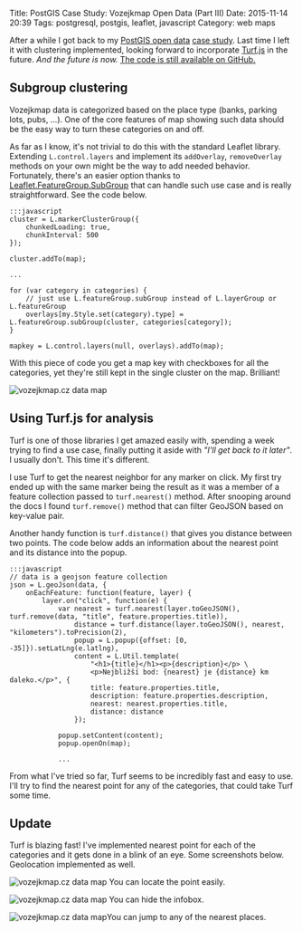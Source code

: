 Title: PostGIS Case Study: Vozejkmap Open Data (Part III)
Date: 2015-11-14 20:39
Tags: postgresql, postgis, leaflet, javascript
Category: web maps

After a while I got back to my [PostGIS open data]({filename}../2014/postgis-case-study-vozejkmap-open-data-part-i.md) [case study]({filename}postgis-case-study-vozejkmap-open-data-part-ii.md). Last time I left it with clustering implemented, looking forward to incorporate [Turf.js](http://turfjs.org) in the future. *And the future is now.* [The code is still available on GitHub.](https://github.com/zimmicz/vozejkmap-to-postgis)

## Subgroup clustering
Vozejkmap data is categorized based on the place type (banks, parking lots, pubs, &hellip;). One of the core features of map showing such data should be the easy way to turn these categories on and off.

As far as I know, it's not trivial to do this with the standard Leaflet library. Extending `L.control.layers` and implement its `addOverlay`, `removeOverlay` methods on your own might be the way to add needed behavior. Fortunately, there's an easier option thanks to [Leaflet.FeatureGroup.SubGroup](https://github.com/ghybs/Leaflet.FeatureGroup.SubGroup) that can handle such use case and is really straightforward. See the code below.

    :::javascript
    cluster = L.markerClusterGroup({
        chunkedLoading: true,
        chunkInterval: 500
    });

    cluster.addTo(map);

    ...

    for (var category in categories) {
        // just use L.featureGroup.subGroup instead of L.layerGroup or L.featureGroup
        overlays[my.Style.set(category).type] = L.featureGroup.subGroup(cluster, categories[category]);
    }

    mapkey = L.control.layers(null, overlays).addTo(map);

With this piece of code you get a map key with checkboxes for all the categories, yet they're still kept in the single cluster on the map. Brilliant!

<img data-echo="/posts/assets/postgis-case-study-vozejkmap-open-data-part-iii/map.png" title="vozejkmap.cz data map" class="img-responsive centered">

## Using Turf.js for analysis

Turf is one of those libraries I get amazed easily with, spending a week trying to find a use case, finally putting it aside with *"I'll get back to it later"*. I usually don't. This time it's different.

I use Turf to get the nearest neighbor for any marker on click. My first try ended up with the same marker being the result as it was a member of a feature collection passed to `turf.nearest()` method. After snooping around the docs I found `turf.remove()` method that can filter GeoJSON based on key-value pair.

Another handy function is `turf.distance()` that gives you distance between two points. The code below adds an information about the nearest point and its distance into the popup.

    :::javascript
    // data is a geojson feature collection
    json = L.geoJson(data, {
        onEachFeature: function(feature, layer) {
            layer.on("click", function(e) {
                var nearest = turf.nearest(layer.toGeoJSON(), turf.remove(data, "title", feature.properties.title)),
                    distance = turf.distance(layer.toGeoJSON(), nearest, "kilometers").toPrecision(2),
                    popup = L.popup({offset: [0, -35]}).setLatLng(e.latlng),
                    content = L.Util.template(
                        "<h1>{title}</h1><p>{description}</p> \
                        <p>Nejbližší bod: {nearest} je {distance} km daleko.</p>", {
                        title: feature.properties.title,
                        description: feature.properties.description,
                        nearest: nearest.properties.title,
                        distance: distance
                    });

                popup.setContent(content);
                popup.openOn(map);

                ...

From what I've tried so far, Turf seems to be incredibly fast and easy to use. I'll try to find the nearest point for any of the categories, that could take Turf some time.

## Update

Turf is blazing fast! I've implemented nearest point for each of the categories and it gets done in a blink of an eye. Some screenshots below. Geolocation implemented as well.

<p><img data-echo="/posts/assets/postgis-case-study-vozejkmap-open-data-part-iii/screen1.png" title="vozejkmap.cz data map" class="img-responsive centered"> You can locate the point easily.</p>
<p><img data-echo="/posts/assets/postgis-case-study-vozejkmap-open-data-part-iii/screen2.png" title="vozejkmap.cz data map" class="img-responsive centered"> You can hide the infobox.</p>
<p><img data-echo="/posts/assets/postgis-case-study-vozejkmap-open-data-part-iii/screen3.png" title="vozejkmap.cz data map" class="img-responsive centered">You can jump to any of the nearest places.</p>
